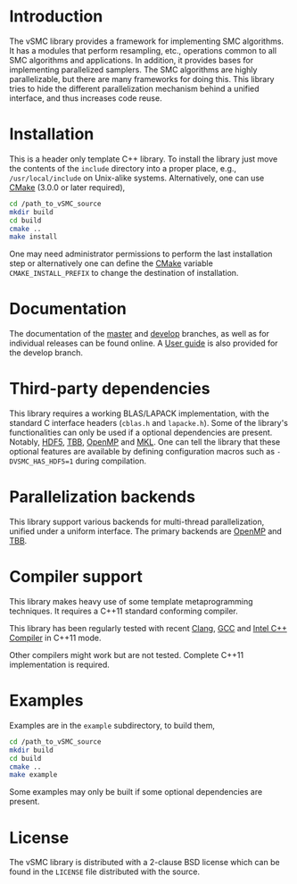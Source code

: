 # Introduction

The vSMC library provides a framework for implementing SMC algorithms. It has a
modules that perform resampling, etc., operations common to all SMC algorithms
and applications. In addition, it provides bases for implementing parallelized
samplers. The SMC algorithms are highly parallelizable, but there are many
frameworks for doing this. This library tries to hide the different
parallelization mechanism behind a unified interface, and thus increases code
reuse.

# Installation

This is a header only template C++ library. To install the library just move
the contents of the `include` directory into a proper place, e.g.,
`/usr/local/include` on Unix-alike systems. Alternatively, one can use
[CMake][CMake] (3.0.0 or later required),
~~~sh
cd /path_to_vSMC_source
mkdir build
cd build
cmake ..
make install
~~~
One may need administrator permissions to perform the last installation step or
alternatively one can define the [CMake][CMake] variable `CMAKE_INSTALL_PREFIX`
to change the destination of installation.

# Documentation

The documentation of the [master][vSMCDocMaster] and [develop][vSMCDocDevelop]
branches, as well as for individual releases can be found online. A [User
guide][VSMCUserGuide] is also provided for the develop branch.

# Third-party dependencies

This library requires a working BLAS/LAPACK implementation, with the standard C
interface headers (`cblas.h` and `lapacke.h`). Some of the library's
functionalities can only be used if a optional dependencies are present.
Notably, [HDF5][HDF5], [TBB][TBB], [OpenMP][OpenMP] and [MKL][MKL]. One can
tell the library that these optional features are available by defining
configuration macros such as `-DVSMC_HAS_HDF5=1` during compilation.

# Parallelization backends

This library support various backends for multi-thread parallelization, unified
under a uniform interface. The primary backends are [OpenMP][OpenMP] and
[TBB][TBB].

# Compiler support

This library makes heavy use of some template metaprogramming techniques. It
requires a C++11 standard conforming compiler.

This library has been regularly tested with recent [Clang][Clang], [GCC][GCC]
and [Intel C++ Compiler][icpc] in C++11 mode.

Other compilers might work but are not tested. Complete C++11 implementation is
required.

# Examples

Examples are in the `example` subdirectory, to build them,
~~~sh
cd /path_to_vSMC_source
mkdir build
cd build
cmake ..
make example
~~~
Some examples may only be built if some optional dependencies are present.

# License

The vSMC library is distributed with a 2-clause BSD license which can be found
in the `LICENSE` file distributed with the source.

[CMake]: http://www.cmake.org
[Clang]: http://clang.llvm.org
[Doxygen]: http://www.stack.nl/~dimitri/doxygen/manual.html
[GCC]: http://gcc.gnu.org
[HDF5]: http://www.hdfgroup.org
[MKL]: https://software.intel.com/en-us/intel-mkl
[TBB]: http://threadingbuildingblocks.org
[OpenCL]: http://www.khronos.org/opencl
[OpenMP]: http://www.openmp.org
[icpc]: http://software.intel.com/en-us/intel-compilers
[vSMCDocDevelop]: http://zhouyan.github.io/vSMCDoc/develop
[vSMCDocMaster]: http://zhouyan.github.io/vSMCDoc/master
[vSMCUserGuide]: http://zhouyan.github.io/vSMCDoc/develop/user_guide.pdf
